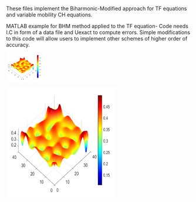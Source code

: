 These files implement the Biharmonic-Modified approach for
TF equations and variable mobility CH equations.

MATLAB example for BHM method applied to the TF equation-
Code needs I.C in form of a data file and Uexact to compute errors.
Simple modifications to this code will allow users to implement other schemes
of higher order of accuracy. 



<div style="width: 20%; height: 20%">
  
![Alt text](TF_Ref_pic.png) 
  
</div>


<img src="TF_Ref_pic.png" width=300px height=300px>
